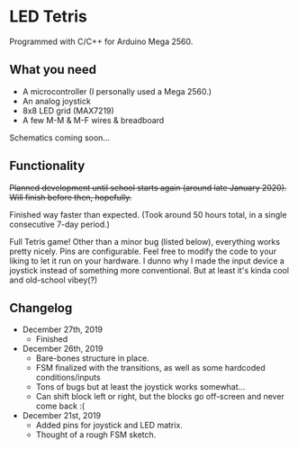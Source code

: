 # LED Tetris
Programmed with C/C++ for Arduino Mega 2560.

## What you need
* A microcontroller (I personally used a Mega 2560.)
* An analog joystick
* 8x8 LED grid (MAX7219)
* A few M-M & M-F wires & breadboard

Schematics coming soon...

## Functionality
~~Planned development until school starts again (around late January 2020).
Will finish before then, hopefully.~~

Finished way faster than expected. (Took around 50 hours total, in a single consecutive 7-day period.)

Full Tetris game! Other than a minor bug (listed below), everything works pretty nicely. 
Pins are configurable. Feel free to modify the code to your liking to let it run on your hardware. 
I dunno why I made the input device a joystick instead of something more conventional. 
But at least it's kinda cool and old-school vibey(?)

## Changelog
* December 27th, 2019
  * Finished
* December 26th, 2019
  * Bare-bones structure in place.
  * FSM finalized with the transitions, as well as some hardcoded conditions/inputs
  * Tons of bugs but at least the joystick works somewhat...
  * Can shift block left or right, but the blocks go off-screen and never come back :(
* December 21st, 2019
  * Added pins for joystick and LED matrix.
  * Thought of a rough FSM sketch.
